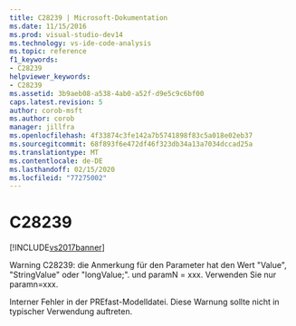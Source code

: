 ```yaml
---
title: C28239 | Microsoft-Dokumentation
ms.date: 11/15/2016
ms.prod: visual-studio-dev14
ms.technology: vs-ide-code-analysis
ms.topic: reference
f1_keywords:
- C28239
helpviewer_keywords:
- C28239
ms.assetid: 3b9aeb08-a538-4ab0-a52f-d9e5c9c6bf00
caps.latest.revision: 5
author: corob-msft
ms.author: corob
manager: jillfra
ms.openlocfilehash: 4f33874c3fe142a7b5741898f83c5a018e02eb37
ms.sourcegitcommit: 68f893f6e472df46f323db34a13a7034dccad25a
ms.translationtype: MT
ms.contentlocale: de-DE
ms.lasthandoff: 02/15/2020
ms.locfileid: "77275002"
---
```

# <a name="c28239"></a>C28239
[!INCLUDE[vs2017banner](../includes/vs2017banner.md)]

Warning C28239: die Anmerkung für den Parameter hat den Wert "Value", "StringValue" oder "longValue;". und paramN = xxx. Verwenden Sie nur paramn=xxx.  
  
 Interner Fehler in der PREfast-Modelldatei. Diese Warnung sollte nicht in typischer Verwendung auftreten.
